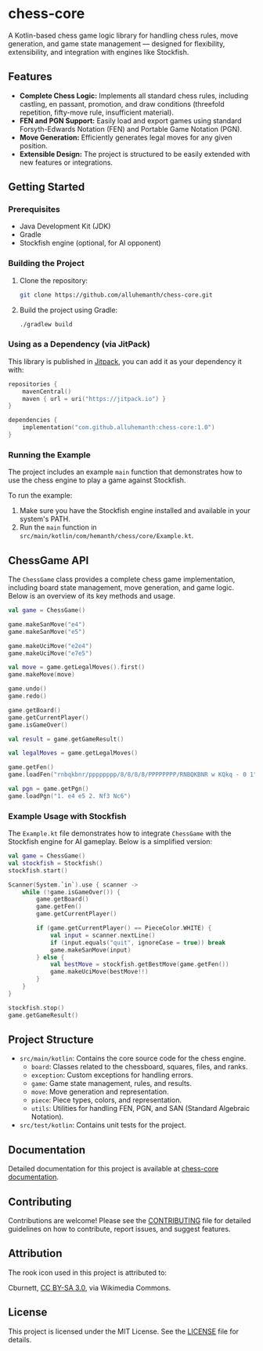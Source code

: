 # chess-core

A Kotlin-based chess game logic library for handling chess rules, move generation, and game state management — designed
for flexibility, extensibility, and integration with engines like Stockfish.

## Features

- **Complete Chess Logic:** Implements all standard chess rules, including castling, en passant, promotion, and draw
  conditions (threefold repetition, fifty-move rule, insufficient material).
- **FEN and PGN Support:** Easily load and export games using standard Forsyth-Edwards Notation (FEN) and Portable Game
  Notation (PGN).
- **Move Generation:** Efficiently generates legal moves for any given position.
- **Extensible Design:** The project is structured to be easily extended with new features or integrations.

## Getting Started

### Prerequisites

- Java Development Kit (JDK)
- Gradle
- Stockfish engine (optional, for AI opponent)

### Building the Project

1. Clone the repository:
   ```bash
   git clone https://github.com/alluhemanth/chess-core.git
   ```
2. Build the project using Gradle:
   ```bash
   ./gradlew build
   ```

### Using as a Dependency (via JitPack)

This library is published in [Jitpack](https://jitpack.io/#alluhemanth/chess-core/), you can add it as your dependency
it with:

```kotlin
repositories {
    mavenCentral()
    maven { url = uri("https://jitpack.io") }
}

dependencies {
    implementation("com.github.alluhemanth:chess-core:1.0")
}
```

### Running the Example

The project includes an example `main` function that demonstrates how to use the chess engine to play a game against
Stockfish.

To run the example:

1. Make sure you have the Stockfish engine installed and available in your system's PATH.
2. Run the `main` function in `src/main/kotlin/com/hemanth/chess/core/Example.kt`.

## ChessGame API

The `ChessGame` class provides a complete chess game implementation, including board state management, move generation,
and game logic. Below is an overview of its key methods and usage.

```kotlin
val game = ChessGame()

game.makeSanMove("e4")
game.makeSanMove("e5")

game.makeUciMove("e2e4")
game.makeUciMove("e7e5")

val move = game.getLegalMoves().first()
game.makeMove(move)

game.undo()
game.redo()

game.getBoard()
game.getCurrentPlayer()
game.isGameOver()

val result = game.getGameResult()

val legalMoves = game.getLegalMoves()

game.getFen()
game.loadFen("rnbqkbnr/pppppppp/8/8/8/8/PPPPPPPP/RNBQKBNR w KQkq - 0 1")

val pgn = game.getPgn()
game.loadPgn("1. e4 e5 2. Nf3 Nc6")
```

### Example Usage with Stockfish

The `Example.kt` file demonstrates how to integrate `ChessGame` with the Stockfish engine for AI gameplay. Below is a
simplified version:

```kotlin
val game = ChessGame()
val stockfish = Stockfish()
stockfish.start()

Scanner(System.`in`).use { scanner ->
    while (!game.isGameOver()) {
        game.getBoard()
        game.getFen()
        game.getCurrentPlayer()

        if (game.getCurrentPlayer() == PieceColor.WHITE) {
            val input = scanner.nextLine()
            if (input.equals("quit", ignoreCase = true)) break
            game.makeSanMove(input)
        } else {
            val bestMove = stockfish.getBestMove(game.getFen())
            game.makeUciMove(bestMove!!)
        }
    }
}

stockfish.stop()
game.getGameResult()
```

## Project Structure

- `src/main/kotlin`: Contains the core source code for the chess engine.
    - `board`: Classes related to the chessboard, squares, files, and ranks.
    - `exception`: Custom exceptions for handling errors.
    - `game`: Game state management, rules, and results.
    - `move`: Move generation and representation.
    - `piece`: Piece types, colors, and representation.
    - `utils`: Utilities for handling FEN, PGN, and SAN (Standard Algebraic Notation).
- `src/test/kotlin`: Contains unit tests for the project.

## Documentation

Detailed documentation for this project is available
at [chess-core documentation](https://alluhemanth.github.io/chess-core/).

## Contributing

Contributions are welcome! Please see the [CONTRIBUTING](CONTRIBUTING.md) file for detailed guidelines on how to
contribute, report issues, and suggest features.

## Attribution

The rook icon used in this project is attributed to:

Cburnett, [CC BY-SA 3.0](http://creativecommons.org/licenses/by-sa/3.0/), via Wikimedia Commons.

## License

This project is licensed under the MIT License. See the [LICENSE](LICENSE) file for details.
